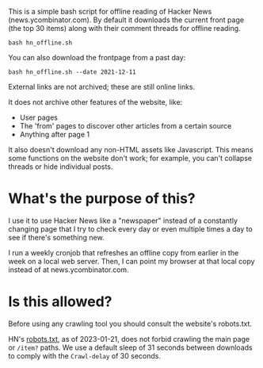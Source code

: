 This is a simple bash script for offline reading of Hacker News
(news.ycombinator.com). By default it downloads the current
front page (the top 30 items) along with their comment threads
for offline reading.

```
bash hn_offline.sh
```

You can also download the frontpage from a past day:

```
bash hn_offline.sh --date 2021-12-11
```

External links are not archived; these are still online links.

It does not archive other features of the website, like:
* User pages
* The 'from' pages to discover other articles from a certain source
* Anything after page 1

It also doesn't download any non-HTML assets like Javascript. This
means some functions on the website don't work; for example, you can't
collapse threads or hide individual posts.

# What's the purpose of this?

I use it to use Hacker News like a "newspaper" instead of a constantly
changing page that I try to check every day or even multiple times a day to
see if there's something new.

I run a weekly cronjob that refreshes an offline copy from earlier in the week
on a local web server. Then, I can point my browser at that local copy
instead of at news.ycombinator.com.

# Is this allowed?

Before using any crawling tool you should consult the website's robots.txt.

HN's [robots.txt](https://news.ycombinator.com/robots.txt), as of
2023-01-21, does not forbid crawling the main page or `/item?` paths. We
use a default sleep of 31 seconds between downloads to comply with the
`Crawl-delay` of 30 seconds.
